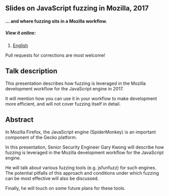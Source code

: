 ## Slides on JavaScript fuzzing in Mozilla, 2017
#### ... and where fuzzing sits in a Mozilla workflow.

##### View it online:
1. [English](https://nth10sd.github.io/js-fuzzing-in-mozilla/)

Pull requests for corrections are most welcome!

## Talk description
This presentation describes how fuzzing is leveraged in the Mozilla development workflow for the JavaScript engine in 2017.

It will mention how you can use it in your workflow to make development more efficient, and will not cover fuzzing itself in detail.

## Abstract
In Mozilla Firefox, the JavaScript engine (SpiderMonkey) is an important component of the Gecko platform.

In this presentation, Senior Security Engineer Gary Kwong will describe how fuzzing is leveraged in the Mozilla development workflow for the JavaScript engine.

He will talk about various fuzzing tools (e.g. jsfunfuzz) for such engines. The potential pitfalls of this approach and conditions under which fuzzing can be most effective will also be discussed.

Finally, he will touch on some future plans for these tools.
